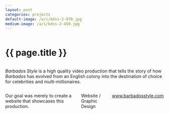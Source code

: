 ```yaml
---
layout: post
categories: projects
default-image: /a/i/bdss-2-970.jpg
medium-image: /a/i/bdss-2-450.jpg
---
```

<div class="row">

  <div class="small-12 columns">
    <h1 class="project-title text-center">{{ page.title }}</h1>
  </div>

  <div class="small-12 medium-6 columns">
    <p class="lead"><i>Barbados Style</i> is a high quality video production that tells the story of how <i>Barbados</i> has evolved from an English colony into the destination of choice for celebrities and multi-millionaires.</p>
  </div>

  <div class="small-12 medium-6 columns">
    <p>Our goal was merely to create a website that showcases this production.</p>
    <p class="head-font">Website / Graphic Design</p>
    <p class="head-font"><a href="http://www.barbadosstyle.com" target="_blank">www.barbadosstyle.com</a></p>
  </div>

  <div class="small-12 columns">
    <p><img data-interchange="[{{ site.url }}/a/i/bdss-2-450.jpg, (default)], [{{ site.url }}/a/i/bdss-2-970.jpg, (medium)]"></p>
    <p><img data-interchange="[{{ site.url }}/a/i/bdss-1-450.jpg, (default)], [{{ site.url }}/a/i/bdss-1-970.jpg, (medium)]"></p>
    <p><img data-interchange="[{{ site.url }}/a/i/tdc-3-450.jpg, (default)], [{{ site.url }}/a/i/tdc-3-970.jpg, (medium)]"></p>
  </div>

</div>